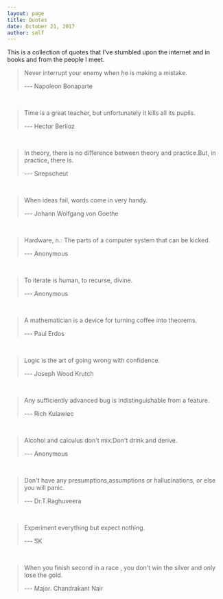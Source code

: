 ```yaml
---
layout: page
title: Quotes
date: October 21, 2017
author: self
---
```


This is a collection of quotes that I've stumbled upon the internet and in books and from the people I meet.

> Never interrupt your enemy when he is making a mistake.
>
> --- Napoleon Bonaparte

<br/>

> Time is a great teacher, but unfortunately it kills all its pupils.
>
> --- Hector Berlioz

<br/>

> In theory, there is no difference between theory and practice.But, in practice, there is.
>
> --- Snepscheut

<br/>

> When ideas fail, words come in very handy.
>
> --- Johann Wolfgang von Goethe

<br/>

> Hardware, n.: The parts of a computer system that can be kicked.
>
> --- Anonymous

<br/>

> To iterate is human, to recurse, divine.
>
> --- Anonymous

<br/>

> A mathematician is a device for turning coffee into theorems.
>
> --- Paul Erdos

<br/>

> Logic is the art of going wrong with confidence.
>
> --- Joseph Wood Krutch

<br/>

> Any sufficiently advanced bug is indistinguishable from a feature.
>
> --- Rich Kulawiec

<br/>

> Alcohol and calculus don't mix.Don't drink and derive.
>
> --- Anonymous

<br/>

> Don't have any presumptions,assumptions or hallucinations, or else you will panic.
>
> --- Dr.T.Raghuveera

<br/>

> Experiment everything but expect nothing.
>
> --- SK

<br/>

> When you finish second in a race , you don't win the silver and only lose the gold.
>
> --- Major. Chandrakant Nair
